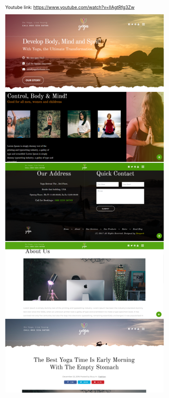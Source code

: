Youtube link: https://www.youtube.com/watch?v=IlAgtRfg3Zw
<div style="display:inline;">
<img src="https://github.com/ozogulmert7/ASP.NET-Core-MVC-without-DB/blob/master/Screenshot_4.png">
<img src= "https://github.com/ozogulmert7/ASP.NET-Core-MVC-without-DB/blob/master/Screenshot_1.png">
<img src= "https://github.com/ozogulmert7/ASP.NET-Core-MVC-without-DB/blob/master/Screenshot_2.png">
<img src= "https://github.com/ozogulmert7/ASP.NET-Core-MVC-without-DB/blob/master/Screenshot_3.png">
<img src="https://github.com/ozogulmert7/ASP.NET-Core-MVC-without-DB/blob/master/Screenshot_5.png">
</div>

